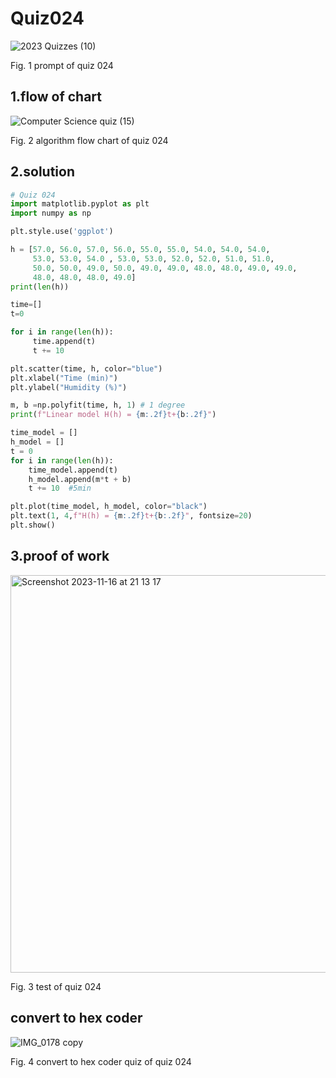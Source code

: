 # Quiz024
![2023  Quizzes (10)](https://github.com/Happa1/unit1-2024/assets/142579414/61504ae9-ad2b-4a38-b624-97621da3f50e)

Fig. 1 prompt of quiz 024

## 1.flow of chart
![Computer Science quiz (15)](https://github.com/Happa1/unit1-2024/assets/142579414/a5f03e16-e34f-431d-abd5-2f9a3090b7ef)

Fig. 2 algorithm flow chart of quiz 024

## 2.solution
```.py
# Quiz 024
import matplotlib.pyplot as plt
import numpy as np

plt.style.use('ggplot')

h = [57.0, 56.0, 57.0, 56.0, 55.0, 55.0, 54.0, 54.0, 54.0,
     53.0, 53.0, 54.0 , 53.0, 53.0, 52.0, 52.0, 51.0, 51.0,
     50.0, 50.0, 49.0, 50.0, 49.0, 49.0, 48.0, 48.0, 49.0, 49.0,
     48.0, 48.0, 48.0, 49.0]
print(len(h))

time=[]
t=0

for i in range(len(h)):
     time.append(t)
     t += 10

plt.scatter(time, h, color="blue")
plt.xlabel("Time (min)")
plt.ylabel("Humidity (%)")

m, b =np.polyfit(time, h, 1) # 1 degree
print(f"Linear model H(h) = {m:.2f}t+{b:.2f}")

time_model = []
h_model = []
t = 0
for i in range(len(h)):
    time_model.append(t)
    h_model.append(m*t + b)
    t += 10  #5min

plt.plot(time_model, h_model, color="black")
plt.text(1, 4,f"H(h) = {m:.2f}t+{b:.2f}", fontsize=20)
plt.show()
```

## 3.proof of work
<img width="636" alt="Screenshot 2023-11-16 at 21 13 17" src="https://github.com/Happa1/unit1-2024/assets/142579414/6341bb79-6d04-4694-86cc-7a02ccd2f456">

Fig. 3 test of quiz 024

## convert to hex coder
![IMG_0178 copy](https://github.com/Happa1/unit1-2024/assets/142579414/7d93ac52-79d5-4cfb-8649-7d0de1ac493f)

Fig. 4 convert to hex coder quiz of quiz 024
